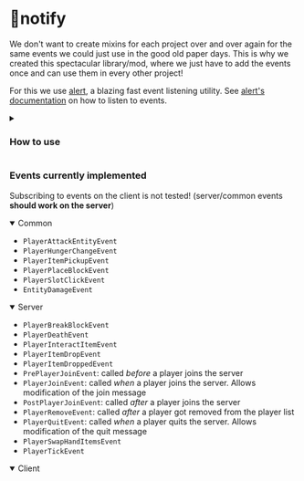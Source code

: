 # 🔔notify

We don't want to create mixins for each project over and over again for the same events we could just use in the good old paper days.
This is why we created this spectacular library/mod, where we just have to add the events once and can use them in every other project!

For this we use [alert](https://github.com/mooziii/alert), a blazing fast event listening utility.
See [alert's documentation](https://github.com/mooziii/alert#tutorial) on how to listen to events.

<details>

<summary>

### How to use

</summary>

Add the following to your mod's `build.gradle.kts` file:
```gradle
repositories {
    mavenCentral()
}

dependencies {
    // ...
    
    modImplementation("de.hglabor:notify:1.0.3")
}
```
Then put the built jar file of notify into your mods folder. You should be able to subscribe to the events like this:
```kotlin
// (On the server)
subscribeToEvent<PlayerJoinEvent> {
    logger.info("Player ${it.player.name.string} joined")
}
```


</details>

### Events currently implemented
Subscribing to events on the client is not tested! (server/common events **should work on the server**)
<details open>

<summary>Common</summary>

- `PlayerAttackEntityEvent`
- `PlayerHungerChangeEvent`
- `PlayerItemPickupEvent`
- `PlayerPlaceBlockEvent`
- `PlayerSlotClickEvent`
- `EntityDamageEvent`

</details>

<details open>
<summary>Server</summary>

- `PlayerBreakBlockEvent`
- `PlayerDeathEvent`
- `PlayerInteractItemEvent`
- `PlayerItemDropEvent`
- `PlayerItemDroppedEvent`
- `PrePlayerJoinEvent`: called _before_ a player joins the server
- `PlayerJoinEvent`: called _when_ a player joins the server. Allows modification of the join message
- `PostPlayerJoinEvent`: called _after_ a player joins the server
- `PlayerRemoveEvent`: called _after_ a player got removed from the player list
- `PlayerQuitEvent`: called _when_ a player quits the server. Allows modification of the quit message
- `PlayerSwapHandItemsEvent`
- `PlayerTickEvent`

</details>

<details open>
<summary>Client</summary>

</details>
